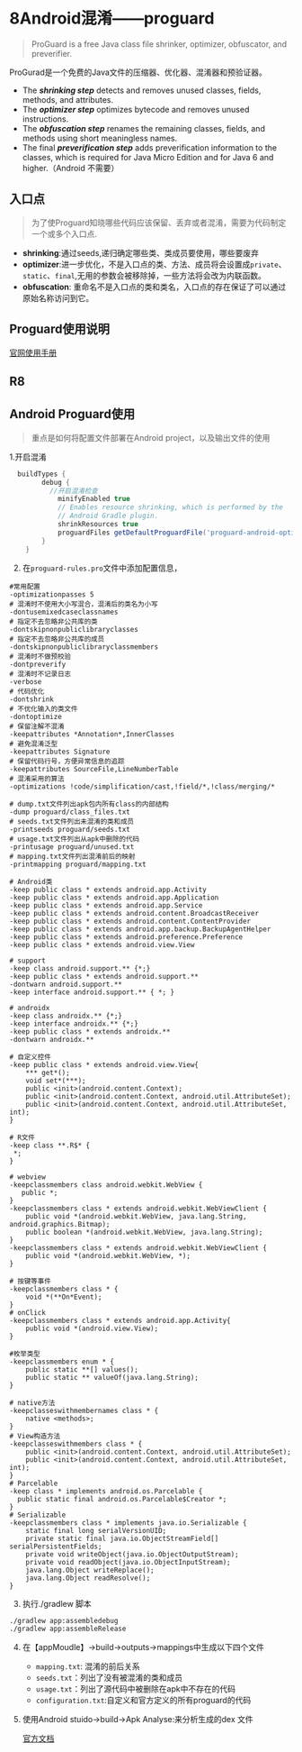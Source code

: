 # 8Android混淆——proguard

> ProGuard is a free Java class file shrinker, optimizer, obfuscator, and preverifier.

ProGurad是一个免费的Java文件的压缩器、优化器、混淆器和预验证器。

* The ***shrinking step*** detects and removes unused classes, fields, methods, and attributes.
* The ***optimizer step*** optimizes bytecode and removes unused instructions.
* The ***obfuscation step*** renames the remaining classes, fields, and methods using short meaningless names.
* The final ***preverification step*** adds preverification information to the classes, which is required for Java Micro Edition and for Java 6 and higher.（Android 不需要）

## 入口点

> 为了使Proguard知晓哪些代码应该保留、丢弃或者混淆，需要为代码制定一个或多个入口点.

* **shrinking**:通过seeds,递归确定哪些类、类成员要使用，哪些要废弃
* **optimizer**:进一步优化，不是入口点的类、方法、成员将会设置成`private`、`static`、`final`,无用的参数会被移除掉，一些方法将会改为内联函数。
*  **obfuscation**: 重命名不是入口点的类和类名，入口点的存在保证了可以通过原始名称访问到它。

## Proguard使用说明

[官网使用手册](https://www.guardsquare.com/manual/configuration/usage)

## R8

> 

## Android Proguard使用

> 重点是如何将配置文件部署在Android project，以及输出文件的使用

1.开启混淆

```groovy
  buildTypes {
        debug {
          //开启混淆检查
            minifyEnabled true
            // Enables resource shrinking, which is performed by the
            // Android Gradle plugin.
            shrinkResources true
            proguardFiles getDefaultProguardFile('proguard-android-optimize.txt'), 'proguard-rules.pro'
        }
    }
```

2. 在`proguard-rules.pro`文件中添加配置信息，

```Gr
#常用配置
-optimizationpasses 5
# 混淆时不使用大小写混合，混淆后的类名为小写
-dontusemixedcaseclassnames
# 指定不去忽略非公共库的类
-dontskipnonpubliclibraryclasses
# 指定不去忽略非公共库的成员
-dontskipnonpubliclibraryclassmembers
# 混淆时不做预校验
-dontpreverify
# 混淆时不记录日志
-verbose
# 代码优化
-dontshrink
# 不优化输入的类文件
-dontoptimize
# 保留注解不混淆
-keepattributes *Annotation*,InnerClasses
# 避免混淆泛型
-keepattributes Signature
# 保留代码行号，方便异常信息的追踪
-keepattributes SourceFile,LineNumberTable
# 混淆采用的算法
-optimizations !code/simplification/cast,!field/*,!class/merging/*

# dump.txt文件列出apk包内所有class的内部结构
-dump proguard/class_files.txt
# seeds.txt文件列出未混淆的类和成员
-printseeds proguard/seeds.txt
# usage.txt文件列出从apk中删除的代码
-printusage proguard/unused.txt
# mapping.txt文件列出混淆前后的映射
-printmapping proguard/mapping.txt

# Android类
-keep public class * extends android.app.Activity
-keep public class * extends android.app.Application
-keep public class * extends android.app.Service
-keep public class * extends android.content.BroadcastReceiver
-keep public class * extends android.content.ContentProvider
-keep public class * extends android.app.backup.BackupAgentHelper
-keep public class * extends android.preference.Preference
-keep public class * extends android.view.View

# support
-keep class android.support.** {*;}
-keep public class * extends android.support.**
-dontwarn android.support.**
-keep interface android.support.** { *; }

# androidx
-keep class androidx.** {*;}
-keep interface androidx.** {*;}
-keep public class * extends androidx.**
-dontwarn androidx.**

# 自定义控件
-keep public class * extends android.view.View{
    *** get*();
    void set*(***);
    public <init>(android.content.Context);
    public <init>(android.content.Context, android.util.AttributeSet);
    public <init>(android.content.Context, android.util.AttributeSet, int);
}

# R文件
-keep class **.R$* {
 *;
}

# webview
-keepclassmembers class android.webkit.WebView {
   public *;
}
-keepclassmembers class * extends android.webkit.WebViewClient {
    public void *(android.webkit.WebView, java.lang.String, android.graphics.Bitmap);
    public boolean *(android.webkit.WebView, java.lang.String);
}
-keepclassmembers class * extends android.webkit.WebViewClient {
    public void *(android.webkit.WebView, *);
}

# 按键等事件
-keepclassmembers class * {
    void *(**On*Event);
}
# onClick
-keepclassmembers class * extends android.app.Activity{
    public void *(android.view.View);
}

#枚举类型
-keepclassmembers enum * {
    public static **[] values();
    public static ** valueOf(java.lang.String);
}

# native方法
-keepclasseswithmembernames class * {
    native <methods>;
}
# View构造方法
-keepclasseswithmembers class * {
    public <init>(android.content.Context, android.util.AttributeSet);
    public <init>(android.content.Context, android.util.AttributeSet, int);
}
# Parcelable
-keep class * implements android.os.Parcelable {
  public static final android.os.Parcelable$Creator *;
}
# Serializable
-keepclassmembers class * implements java.io.Serializable {
    static final long serialVersionUID;
    private static final java.io.ObjectStreamField[] serialPersistentFields;
    private void writeObject(java.io.ObjectOutputStream);
    private void readObject(java.io.ObjectInputStream);
    java.lang.Object writeReplace();
    java.lang.Object readResolve();
}

```

3. 执行./gradlew 脚本

```bash
./gradlew app:assembledebug
./gradlew app:assembleRelease
```

4. 在【appMoudle】->build->outputs->mappings中生成以下四个文件

   * `mapping.txt`: 混淆的前后关系
   * `seeds.txt`：列出了没有被混淆的类和成员
   * `usage.txt`：列出了源代码中被删除在apk中不存在的代码
   * `configuration.txt`:自定义和官方定义的所有proguard的代码

5. 使用Android stuido->build->Apk Analyse:来分析生成的dex 文件

   [官方文档]()



